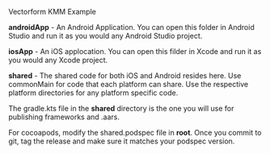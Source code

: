 Vectorform KMM Example

**androidApp** - An Android Application. You can open this folder in Android Studio and run it as you would any Android Studio project.

**iosApp** - An iOS applocation. You can open this filder in Xcode and run it as you would any Xcode project.

**shared** - The shared code for both iOS and Android resides here. Use commonMain for code that each platform can share. Use the respective platform
directories for any platform specific code.

The gradle.kts file in the **shared** directory is the one you will use for publishing frameworks and .aars.

For cocoapods, modify the shared.podspec file in **root**. Once you commit to git, tag the release and make sure it matches your podspec version.